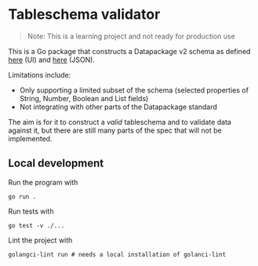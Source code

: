 # Tableschema validator

> Note: This is a learning project and not ready for production use

This is a Go package that constructs a Datapackage v2 schema as defined [here](https://datapackage.org/standard/table-schema/) (UI) and [here](https://datapackage.org/profiles/2.0/tableschema.json) (JSON).

Limitations include:
- Only supporting a limited subset of the schema (selected properties of String, Number, Boolean and List fields)
- Not integrating with other parts of the Datapackage standard

The aim is for it to construct a _valid_ tableschema and to validate data against it, but there are still many parts of the spec that will not be implemented. 


## Local development

Run the program with 

```
go run .
```

Run tests with 

```
go test -v ./...
```

Lint the project with 

```
golangci-lint run # needs a local installation of golanci-lint
```